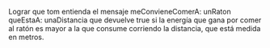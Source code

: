 Lograr que tom entienda el mensaje
meConvieneComerA: unRaton queEstaA: unaDistancia
que devuelve true si la energía que gana por comer al ratón es mayor a la que consume corriendo la
distancia, que está medida en metros.
